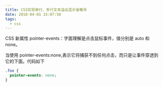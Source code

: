 ```yaml
---
title: CSS实现单行、多行文本溢出显示省略号
date: 2018-04-01 15:07:58
tags:
  - css
---
```


CSS 新属性 pointer-events：字面理解是点击鼠标事件，值分别是 auto 和 none。

当使用 pointer-events:none,表示它将捕获不到任何点击，而只是让事件穿透到它的下面。代码如下

```css
.foo {
  pointer-events: none;
}
```
